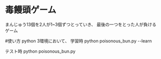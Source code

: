 # 毒饅頭ゲーム
まんじゅう13個を2人が1~3個ずつとっていき、
最後の一つをとった人が負けるゲーム

#使い方
python 3環境において、
学習時
python poisonous_bun.py --learn

テスト時
python poisonous_bun.py
